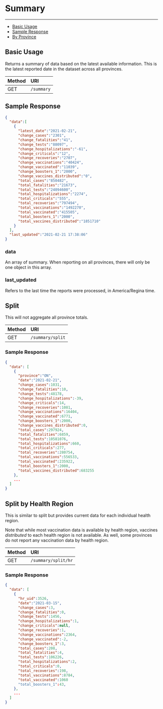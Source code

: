 # Summary

---

- [Basic Usage](#basic)
- [Sample Response](#sample-response)
- [By Province](#province)

<a name="basic"></a>
## Basic Usage

Returns a summary of data based on the latest available information. This is the latest reported date in the dataset across all provinces.

| Method | URI |
| :- | :- |
| GET | `/summary` |

<a name="sample-response"></a>
## Sample Response

```json
{
  "data":[
    {
      "latest_date":"2021-02-21",
      "change_cases":"2301",
      "change_fatalities":"41",
      "change_tests":"88097",
      "change_hospitalizations":"-61",
      "change_criticals":"12",
      "change_recoveries":"2707",
      "change_vaccinations":"40424",
      "change_vaccinated":"11039",
      "change_boosters_1":"2000",
      "change_vaccines_distributed":"0",
      "total_cases":"850482",
      "total_fatalities":"21673",
      "total_tests":"24094600",
      "total_hospitalizations":"2274",
      "total_criticals":"555",
      "total_recoveries":"797494",
      "total_vaccinations":"1492270",
      "total_vaccinated":"415505",
      "total_boosters_1":"2000",
      "total_vaccines_distributed":"1851710"
    }
  ],
  "last_updated":"2021-02-21 17:38:06"
}
```

### data
An array of summary. When reporting on all provinces, there will only be one object in this array.

### last_updated
Refers to the last time the reports were processed, in America/Regina time.

<a name="split"></a>
## Split

This will not aggregate all province totals.

| Method | URI |
| :- | :- |
| GET | `/summary/split` |

### Sample Response

```json
{
  "data": [
    {
      "province":"ON",
      "date":"2021-02-21",
      "change_cases":1031,
      "change_fatalities":10,
      "change_tests":48178,
      "change_hospitalizations":-39,
      "change_criticals":14,
      "change_recoveries":1081,
      "change_vaccinations":16404,
      "change_vaccinated":6771,
      "change_boosters_1":2000,
      "change_vaccines_distributed":0,
      "total_cases":297924,
      "total_fatalities":6859,
      "total_tests":10581076,
      "total_hospitalizations":660,
      "total_criticals":277,
      "total_recoveries":280754,
      "total_vaccinations":556533,
      "total_vaccinated":235922,
      "total_boosters_1":2000,
      "total_vaccines_distributed":683255
    },
    ...
  ]
}
```

<a name="split-by-health-region"></a>
## Split by Health Region

This is similar to split but provides current data for each individual health region.

Note that while most vaccination data is available by health region,  vaccines *distributed* to each health region is not available. As well, some provinces do not report any vaccination data by health region.

| Method | URI |
| :- | :- |
| GET | `/summary/split/hr` |

### Sample Response

```json
{
  "data": [
    {
      "hr_uid":3526,
      "date":"2021-03-15",
      "change_cases":3,
      "change_fatalities":0,
      "change_tests":1456,
      "change_hospitalizations":1,
      "change_criticals":null,
      "change_recoveries":1,
      "change_vaccinations":2364,
      "change_vaccinated":-2,
      "change_boosters_1":3,
      "total_cases":208,
      "total_fatalities":4,
      "total_tests":106226,
      "total_hospitalizations":2,
      "total_criticals":0,
      "total_recoveries":198,
      "total_vaccinations":8784,
      "total_vaccinated":1060
      "total_boosters_1":43,
    },
    ...
  ]
}
```
